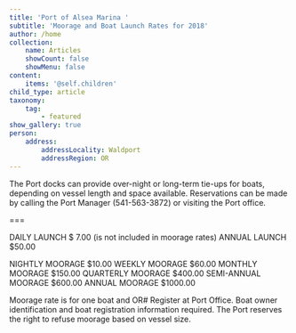 ```yaml
---
title: 'Port of Alsea Marina '
subtitle: 'Moorage and Boat Launch Rates for 2018'
author: /home
collection:
    name: Articles
    showCount: false
    showMenu: false
content:
    items: '@self.children'
child_type: article
taxonomy:
    tag:
        - featured
show_gallery: true
person:
    address:
        addressLocality: Waldport
        addressRegion: OR
---
```


The Port docks can provide over-night or long-term tie-ups for boats, depending on vessel length and space available.   Reservations can be made by calling the Port Manager (541-563-3872) or visiting the Port office. 

===

DAILY LAUNCH				$ 7.00  (is not included in moorage rates)
ANNUAL LAUNCH			$50.00

NIGHTLY MOORAGE			$10.00
WEEKLY MOORAGE			$60.00
MONTHLY MOORAGE			$150.00
QUARTERLY MOORAGE			$400.00
SEMI-ANNUAL MOORAGE		$600.00
ANNUAL MOORAGE			$1000.00

Moorage rate is for one boat and OR#
Register at Port Office.   Boat owner identification and boat registration information required.  The Port reserves the right to refuse moorage based on vessel size.

